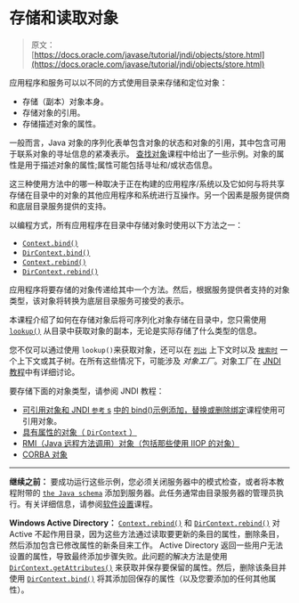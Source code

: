 # 存储和读取对象

> 原文： [https://docs.oracle.com/javase/tutorial/jndi/objects/store.html](https://docs.oracle.com/javase/tutorial/jndi/objects/store.html)

应用程序和服务可以以不同的方式使用目录来存储和定位对象：

*   存储（副本）对象本身。
*   存储对象的引用。
*   存储描述对象的属性。

一般而言，Java 对象的序列化表单包含对象的状态和对象的引用，其中包含可用于联系对象的寻址信息的紧凑表示。 [查找对象](../ops/lookup.html)课程中给出了一些示例。对象的属性是用于描述对象的属性;属性可能包括寻址和/或状态信息。

这三种使用方法中的哪一种取决于正在构建的应用程序/系统以及它如何与将共享存储在目录中的对象的其他应用程序和系统进行互操作。另一个因素是服务提供商和底层目录服务提供的支持。

以编程方式，所有应用程序在目录中存储对象时使用以下方法之一：

*   [`Context.bind()`](https://docs.oracle.com/javase/8/docs/api/javax/naming/Context.html#bind-javax.naming.Name-java.lang.Object-)
*   [`DirContext.bind()`](https://docs.oracle.com/javase/8/docs/api/javax/naming/directory/DirContext.html#bind-javax.naming.Name-java.lang.Object-javax.naming.directory.Attributes-)
*   [`Context.rebind()`](https://docs.oracle.com/javase/8/docs/api/javax/naming/Context.html#rebind-javax.naming.Name-java.lang.Object-)
*   [`DirContext.rebind()`](https://docs.oracle.com/javase/8/docs/api/javax/naming/directory/DirContext.html#rebind-javax.naming.Name-java.lang.Object-javax.naming.directory.Attributes-)

应用程序将要存储的对象传递给其中一个方法。然后，根据服务提供者支持的对象类型，该对象将转换为底层目录服务可接受的表示。

本课程介绍了如何在存储对象后将可序列化对象存储在目录中，您只需使用 [`lookup()`](https://docs.oracle.com/javase/8/docs/api/javax/naming/Context.html#lookup-javax.naming.Name-) 从目录中获取对象的副本，无论是实际存储了什么类型的信息。

您不仅可以通过使用 `lookup()`来获取对象，还可以在 [`列出`](https://docs.oracle.com/javase/8/docs/api/javax/naming/Context.html#list-javax.naming.Name-) 上下文时以及 [`搜索时`](https://docs.oracle.com/javase/8/docs/api/javax/naming/directory/DirContext.html#search-javax.naming.Name-) 一个上下文或其子树。在所有这些情况下，可能涉及 _对象工厂_。对象工厂在 [JNDI 教程](https://docs.oracle.com/javase/jndi/tutorial/objects/factory/index.html)中有详细讨论。

要存储下面的对象类型，请参阅 JNDI 教程：

*   [可引用对象和 JNDI `参考` s](https://docs.oracle.com/javase/jndi/tutorial/objects/storing/reference.html)
    [中的 bind()示例添加，替换或删除绑定](../ops/bind.html)课程使用可引用对象。
*   [具有属性的对象（ `DirContext` ）](https://docs.oracle.com/javase/jndi/tutorial/objects/storing/dircontext.html)
*   [RMI（Java 远程方法调用）对象（包括那些使用 IIOP 的对象）](https://docs.oracle.com/javase/jndi/tutorial/objects/storing/remote.html)
*   [CORBA 对象](https://docs.oracle.com/javase/jndi/tutorial/objects/storing/corba.html)

* * *

**继续之前：** 要成功运行这些示例，您必须关闭服务器中的模式检查，或者将本教程附带的 [`the Java schema`](../software/config/java.schema) 添加到服务器。此任务通常由目录服务器的管理员执行。有关详细信息，请参阅[软件设置](../software/content.html#SCHEMA)课程。

**Windows Active Directory：** [`Context.rebind()`](https://docs.oracle.com/javase/8/docs/api/javax/naming/Context.html#rebind-javax.naming.Name-java.lang.Object-) 和 [`DirContext.rebind()`](https://docs.oracle.com/javase/8/docs/api/javax/naming/directory/DirContext.html#rebind-javax.naming.Name-java.lang.Object-javax.naming.directory.Attributes-) 对 Active 不起作用目录，因为这些方法通过读取要更新的条目的属性，删除条目，然后添加包含已修改属性的新条目来工作。 Active Directory 返回一些用户无法设置的属性，导致最终添加步骤失败。此问题的解决方法是使用 [`DirContext.getAttributes()`](https://docs.oracle.com/javase/8/docs/api/javax/naming/directory/DirContext.html#getAttributes-javax.naming.Name-) 来获取并保存要保留的属性。然后，删除该条目并使用 [`DirContext.bind()`](https://docs.oracle.com/javase/8/docs/api/javax/naming/directory/DirContext.html#bind-javax.naming.Name-java.lang.Object-javax.naming.directory.Attributes-) 将其添加回保存的属性（以及您要添加的任何其他属性）。